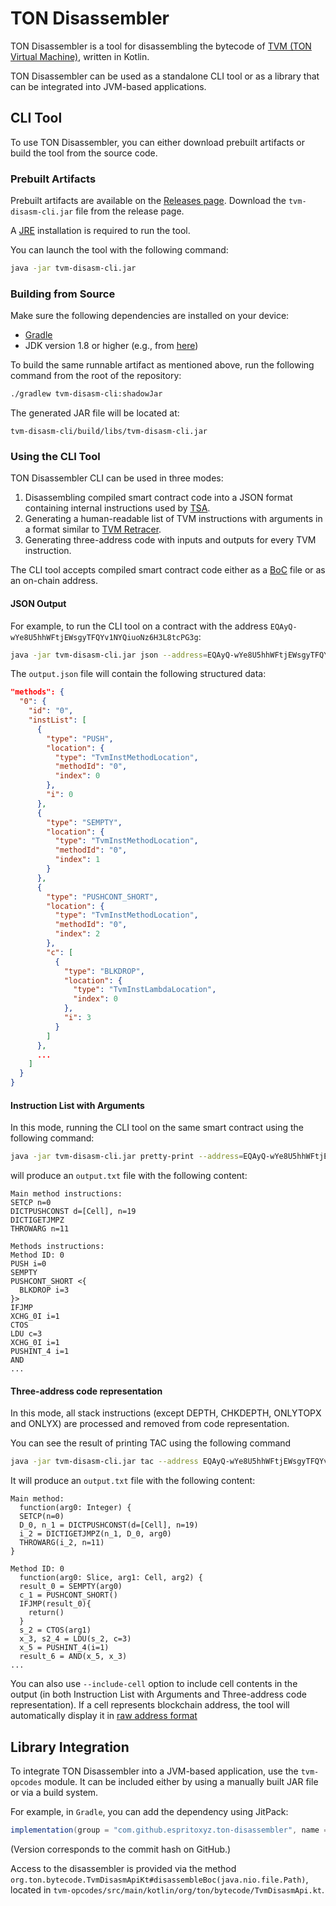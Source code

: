 # TON Disassembler

TON Disassembler is a tool for disassembling the bytecode of [TVM (TON Virtual Machine)](https://docs.ton.org/tvm.pdf), written in Kotlin.

TON Disassembler can be used as a standalone CLI tool or as a library that can be integrated into JVM-based applications.

## CLI Tool

To use TON Disassembler, you can either download prebuilt artifacts or build the tool from the source code.

### Prebuilt Artifacts

Prebuilt artifacts are available on the [Releases page](https://github.com/espritoxyz/ton-disassembler/releases/latest). Download the `tvm-disasm-cli.jar` file from the release page.

A [JRE](https://www.java.com/en/download) installation is required to run the tool.

You can launch the tool with the following command:

```bash
java -jar tvm-disasm-cli.jar
```

### Building from Source

Make sure the following dependencies are installed on your device:

- [Gradle](https://gradle.org/)
- JDK version 1.8 or higher (e.g., from [here](https://www.oracle.com/java/technologies/javase/javase8-archive-downloads.html))

To build the same runnable artifact as mentioned above, run the following command from the root of the repository:

```bash
./gradlew tvm-disasm-cli:shadowJar
```

The generated JAR file will be located at:

```
tvm-disasm-cli/build/libs/tvm-disasm-cli.jar
```

### Using the CLI Tool

TON Disassembler CLI can be used in three modes:

1. Disassembling compiled smart contract code into a JSON format containing internal instructions used by [TSA](https://github.com/espritoxyz/tsa).
2. Generating a human-readable list of TVM instructions with arguments in a format similar to [TVM Retracer](https://retracer.ton.org).
3. Generating three-address code with inputs and outputs for every TVM instruction.

The CLI tool accepts compiled smart contract code either as a [BoC](https://docs.ton.org/v3/documentation/data-formats/tlb/cell-boc) file or as an on-chain address.

#### JSON Output

For example, to run the CLI tool on a contract with the address `EQAyQ-wYe8U5hhWFtjEWsgyTFQYv1NYQiuoNz6H3L8tcPG3g`:

```bash
java -jar tvm-disasm-cli.jar json --address=EQAyQ-wYe8U5hhWFtjEWsgyTFQYv1NYQiuoNz6H3L8tcPG3g > output.json
```

The `output.json` file will contain the following structured data:

```json
"methods": {
  "0": {
    "id": "0",
    "instList": [
      {
        "type": "PUSH",
        "location": {
          "type": "TvmInstMethodLocation",
          "methodId": "0",
          "index": 0
        },
        "i": 0
      },
      {
        "type": "SEMPTY",
        "location": {
          "type": "TvmInstMethodLocation",
          "methodId": "0",
          "index": 1
        }
      },
      {
        "type": "PUSHCONT_SHORT",
        "location": {
          "type": "TvmInstMethodLocation",
          "methodId": "0",
          "index": 2
        },
        "c": [
          {
            "type": "BLKDROP",
            "location": {
              "type": "TvmInstLambdaLocation",
              "index": 0
            },
            "i": 3
          }
        ]
      },
      ...
    ]
  }
}
```

#### Instruction List with Arguments

In this mode, running the CLI tool on the same smart contract using the following command:

```bash
java -jar tvm-disasm-cli.jar pretty-print --address=EQAyQ-wYe8U5hhWFtjEWsgyTFQYv1NYQiuoNz6H3L8tcPG3g > output.txt
```

will produce an `output.txt` file with the following content:

```
Main method instructions:
SETCP n=0
DICTPUSHCONST d=[Cell], n=19
DICTIGETJMPZ
THROWARG n=11

Methods instructions:
Method ID: 0
PUSH i=0
SEMPTY
PUSHCONT_SHORT <{
  BLKDROP i=3
}>
IFJMP
XCHG_0I i=1
CTOS
LDU c=3
XCHG_0I i=1
PUSHINT_4 i=1
AND
...
```

#### Three-address code representation

In this mode, all stack instructions (except DEPTH, CHKDEPTH, ONLYTOPX and ONLYX) are processed and removed from code representation.

You can see the result of printing TAC using the following command
```bash
java -jar tvm-disasm-cli.jar tac --address EQAyQ-wYe8U5hhWFtjEWsgyTFQYv1NYQiuoNz6H3L8tcPG3g > output.txt
```
It will produce an `output.txt` file with the following content:
```
Main method:
  function(arg0: Integer) {
  SETCP(n=0)
  D_0, n_1 = DICTPUSHCONST(d=[Cell], n=19)
  i_2 = DICTIGETJMPZ(n_1, D_0, arg0)
  THROWARG(i_2, n=11)
}

Method ID: 0
  function(arg0: Slice, arg1: Cell, arg2) {
  result_0 = SEMPTY(arg0)
  c_1 = PUSHCONT_SHORT()
  IFJMP(result_0){
    return()
  }
  s_2 = CTOS(arg1)
  x_3, s2_4 = LDU(s_2, c=3)
  x_5 = PUSHINT_4(i=1)
  result_6 = AND(x_5, x_3)
...
```
You can also use `--include-cell` option to include cell contents in the output (in both Instruction List with Arguments and Three-address code representation).
If a cell represents blockchain address, the tool will automatically display it in [raw address format](https://docs.ton.org/v3/concepts/dive-into-ton/ton-blockchain/smart-contract-addresses#raw-address)

## Library Integration

To integrate TON Disassembler into a JVM-based application, use the `tvm-opcodes` module. It can be included either by using a manually built JAR file or via a build system.

For example, in `Gradle`, you can add the dependency using JitPack:

```gradle
implementation(group = "com.github.espritoxyz.ton-disassembler", name = "tvm-opcodes", version = "b97117fd21c423179162bc9224e447ed50a66f62")
```

(Version corresponds to the commit hash on GitHub.)

Access to the disassembler is provided via the method `org.ton.bytecode.TvmDisasmApiKt#disassembleBoc(java.nio.file.Path)`, located in `tvm-opcodes/src/main/kotlin/org/ton/bytecode/TvmDisasmApi.kt`.

